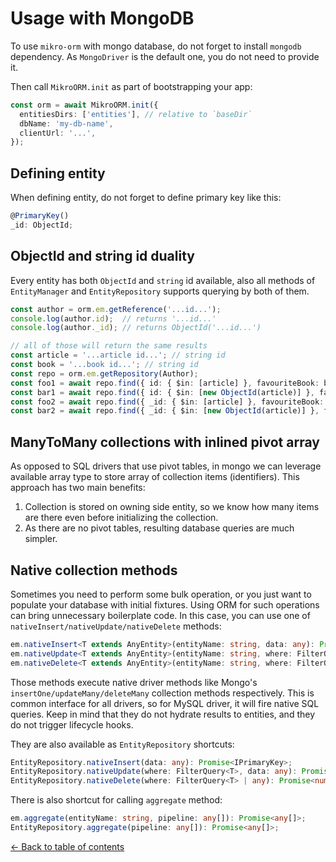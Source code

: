 ---
---

# Usage with MongoDB

To use `mikro-orm` with mongo database, do not forget to install `mongodb` dependency. As `MongoDriver`
is the default one, you do not need to provide it.

Then call `MikroORM.init` as part of bootstrapping your app:

```typescript
const orm = await MikroORM.init({
  entitiesDirs: ['entities'], // relative to `baseDir`
  dbName: 'my-db-name',
  clientUrl: '...',
});
```

## Defining entity

When defining entity, do not forget to define primary key like this:

```typescript
@PrimaryKey()
_id: ObjectId;
```

## ObjectId and string id duality

Every entity has both `ObjectId` and `string` id available, also all methods of `EntityManager` 
and `EntityRepository` supports querying by both of them. 

```typescript
const author = orm.em.getReference('...id...');
console.log(author.id);  // returns '...id...'
console.log(author._id); // returns ObjectId('...id...')

// all of those will return the same results
const article = '...article id...'; // string id
const book = '...book id...'; // string id
const repo = orm.em.getRepository(Author);
const foo1 = await repo.find({ id: { $in: [article] }, favouriteBook: book });
const bar1 = await repo.find({ id: { $in: [new ObjectId(article)] }, favouriteBook: new ObjectId(book) });
const foo2 = await repo.find({ _id: { $in: [article] }, favouriteBook: book });
const bar2 = await repo.find({ _id: { $in: [new ObjectId(article)] }, favouriteBook: new ObjectId(book) });
```

## ManyToMany collections with inlined pivot array

As opposed to SQL drivers that use pivot tables, in mongo we can leverage available array type
to store array of collection items (identifiers). This approach has two main benefits:

1. Collection is stored on owning side entity, so we know how many items are there even before
initializing the collection.
2. As there are no pivot tables, resulting database queries are much simpler.

## Native collection methods

Sometimes you need to perform some bulk operation, or you just want to populate your
database with initial fixtures. Using ORM for such operations can bring unnecessary
boilerplate code. In this case, you can use one of `nativeInsert/nativeUpdate/nativeDelete`
methods:

```typescript
em.nativeInsert<T extends AnyEntity>(entityName: string, data: any): Promise<IPrimaryKey>;
em.nativeUpdate<T extends AnyEntity>(entityName: string, where: FilterQuery<T>, data: any): Promise<number>;
em.nativeDelete<T extends AnyEntity>(entityName: string, where: FilterQuery<T> | any): Promise<number>;
```

Those methods execute native driver methods like Mongo's `insertOne/updateMany/deleteMany` collection methods respectively. 
This is common interface for all drivers, so for MySQL driver, it will fire native SQL queries. 
Keep in mind that they do not hydrate results to entities, and they do not trigger lifecycle hooks. 

They are also available as `EntityRepository` shortcuts:

```typescript
EntityRepository.nativeInsert(data: any): Promise<IPrimaryKey>;
EntityRepository.nativeUpdate(where: FilterQuery<T>, data: any): Promise<number>;
EntityRepository.nativeDelete(where: FilterQuery<T> | any): Promise<number>;
```

There is also shortcut for calling `aggregate` method:

```typescript
em.aggregate(entityName: string, pipeline: any[]): Promise<any[]>;
EntityRepository.aggregate(pipeline: any[]): Promise<any[]>;
```

[&larr; Back to table of contents](index.md#table-of-contents)
